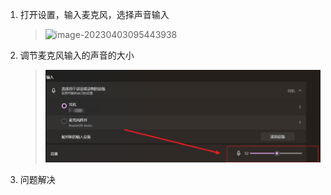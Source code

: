 1. 打开设置，输入麦克风，选择声音输入

   > ![image-20230403095443938](https://cnchu-1310638968.cos.ap-nanjing.myqcloud.com/%E5%8D%9A%E5%AE%A2%E5%9B%BE%E7%89%87%E6%80%BB%E7%B1%BB/java/202304030954070.png)

2. 调节麦克风输入的声音的大小

   > ![image-20250110221805740](assets/image-20250110221805740.png)

3. 问题解决